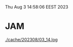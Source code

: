 Thu Aug  3 14:58:06 EEST 2023
# JAM
<a href='./cache/202308/03_14.log'>./cache/202308/03_14.log</a>
